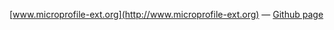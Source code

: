 

[www.microprofile-ext.org](http://www.microprofile-ext.org)
&mdash;
[Github page](https://github.com/microprofile-extensions)

